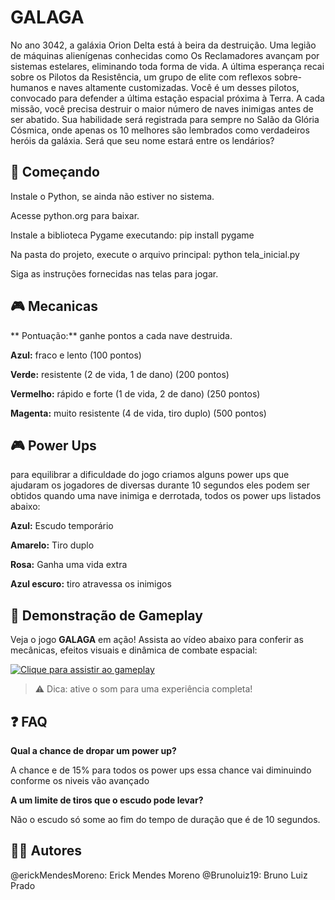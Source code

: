 
# GALAGA
No ano 3042, a galáxia Orion Delta está à beira da destruição. Uma legião de máquinas alienígenas conhecidas como Os Reclamadores avançam por sistemas estelares, eliminando toda forma de vida. A última esperança recai sobre os Pilotos da Resistência, um grupo de elite com reflexos sobre-humanos e naves altamente customizadas.
Você é um desses pilotos, convocado para defender a última estação espacial próxima à Terra. A cada missão, você precisa destruir o maior número de naves inimigas antes de ser abatido. Sua habilidade será registrada para sempre no Salão da Glória Cósmica, onde apenas os 10 melhores são lembrados como verdadeiros heróis da galáxia.
Será que seu nome estará entre os lendários?
## 🚀 Começando
Instale o Python, se ainda não estiver no sistema. 

Acesse python.org para baixar.

Instale a biblioteca Pygame executando:
pip install pygame

Na pasta do projeto, execute o arquivo principal:
python tela_inicial.py

Siga as instruções fornecidas nas telas para jogar.
## 🎮 Mecanicas 
** Pontuação:** ganhe pontos a cada nave destruida.

**Azul:** fraco e lento (100 pontos)

**Verde:** resistente (2 de vida, 1 de dano) (200 pontos)

**Vermelho:** rápido e forte (1 de vida, 2 de dano) (250 pontos)

**Magenta:** muito resistente (4 de vida, tiro duplo) (500 pontos)
## 🎮 Power Ups 
para equilibrar a dificuldade do jogo criamos alguns power ups que ajudaram os jogadores de diversas durante 10 segundos eles podem ser obtidos quando uma nave inimiga e derrotada, todos os power ups listados abaixo:

**Azul:** Escudo temporário

**Amarelo:** Tiro duplo

**Rosa:** Ganha uma vida extra

**Azul escuro:** tiro atravessa os inimigos
## 🎥 Demonstração de Gameplay

Veja o jogo **GALAGA** em ação! Assista ao vídeo abaixo para conferir as mecânicas, efeitos visuais e dinâmica de combate espacial:

[![Clique para assistir ao gameplay](https://img.youtube.com/vi/1A00K6ZjUCo/0.jpg)](https://youtu.be/1A00K6ZjUCo)

> ⚠️ Dica: ative o som para uma experiência completa!



## ❓ FAQ
**Qual a chance de dropar um power up?**

A chance e de 15% para todos os power ups essa chance vai diminuindo conforme os niveis vão avançado

**A um limite de tiros que o escudo pode levar?**

Não o escudo só some ao fim do tempo de duração que é de 10 segundos.

## 👨‍💻 Autores
@erickMendesMoreno: Erick Mendes Moreno
@Brunoluiz19: Bruno Luiz Prado
